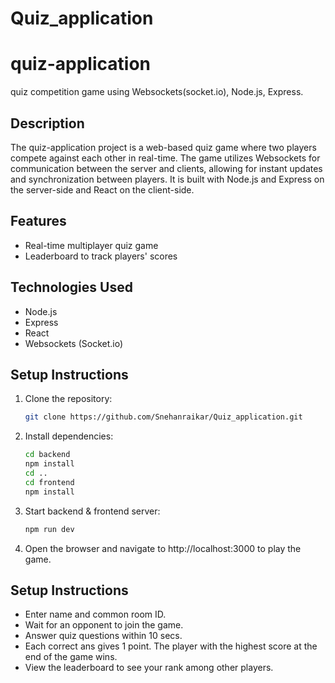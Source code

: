 # Quiz_application

# quiz-application
quiz competition game using Websockets(socket.io), Node.js, Express.

## Description

The quiz-application project is a web-based quiz game where two players compete against each other in real-time. The game utilizes Websockets for communication between the server and clients, allowing for instant updates and synchronization between players. It is built with Node.js and Express on the server-side and React on the client-side.

## Features

- Real-time multiplayer quiz game
- Leaderboard to track players' scores


## Technologies Used

- Node.js
- Express
- React
- Websockets (Socket.io)

## Setup Instructions

1. Clone the repository:

   ```bash
   git clone https://github.com/Snehanraikar/Quiz_application.git
   
2. Install dependencies:

   ```bash
   cd backend 
   npm install
   cd ..
   cd frontend
   npm install

3. Start backend & frontend server:
   ```bash
   npm run dev

4. Open the browser and navigate to http://localhost:3000 to play the game.

## Setup Instructions

- Enter name and common room ID.
- Wait for an opponent to join the game.
- Answer quiz questions within 10 secs.
- Each correct ans gives 1 point. The player with the highest score at the end of the game wins.
- View the leaderboard to see your rank among other players.

   

